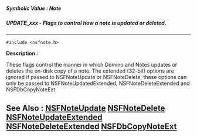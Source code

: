 ##### Symbolic Value : Note
##### UPDATE_xxx - Flags to control how a note is updated or deleted.
---
```
#include <nsfnote.h>
```
**Description :**

These flags control the manner in which Domino and Notes updates or deletes the 
on-disk copy of a note.  The extended (32-bit) options are ignored if passed to 
NSFNoteUpdate or NSFNoteDelete;  these options can only be passed to 
NSFNoteUpdatedExtended, NSFNoteDeleteExtended and NSFDbCopyNoteExt.

**See Also :**
[NSFNoteUpdate](/reference/Func/NSFNoteUpdate)
[NSFNoteDelete](/reference/Func/NSFNoteDelete)
[NSFNoteUpdateExtended](/reference/Func/NSFNoteUpdateExtended)
[NSFNoteDeleteExtended](/reference/Func/NSFNoteDeleteExtended)
[NSFDbCopyNoteExt](/reference/Func/NSFDbCopyNoteExt)
---
